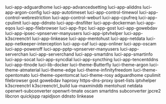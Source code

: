 luci-app-adguardhome
luci-app-advancedsetting
luci-app-aliddns
luci-app-argon-config
luci-app-autotimeset
luci-app-control-timewol
luci-app-control-webrestriction
luci-app-control-weburl
luci-app-cpufreq
luci-app-cpulimit
luci-app-ddnsto
luci-app-dnsfilter
luci-app-dockerman
luci-app-eqos
luci-app-filebrowser
luci-app-frpc
luci-app-gost
luci-app-gowebdav
luci-app-ipsec-vpnserver-manyusers
luci-app-iptvhelper
luci-app-k3screenctrl
luci-app-linkease
luci-app-mentohust
luci-app-netdata
luci-app-netkeeper-interception
luci-app-oaf
luci-app-onliner
luci-app-oscam
luci-app-poweroff
luci-app-pptp-vpnserver-manyusers
luci-app-serverchan
luci-app-serverchand
luci-app-smartdns
luci-app-smartinfo
luci-app-socat
luci-app-syncdial
luci-app-syncthing
luci-app-tencentddns
luci-app-ttnode
luci-lib-docker
luci-theme-Butterfly
luci-theme-argon
luci-theme-atmaterial
luci-theme-edge
luci-theme-infinityfreedom
luci-theme-opentomato
luci-theme-opentomcat
luci-theme-rosy
adguardhome
cpulimit
filebrowser
gost
gowebdav
haproxy
https-dns-proxy
ipset-lists
iptvhelper
k3screenctrl
k3screenctrl_build
lua-maxminddb
mentohust
netdata
openwrt-subconverter
openwrt-tmate
oscam
smartdns
subconverter
jpcre2
libcron
quickjspp
rapidjson
ddnsto
linkease
